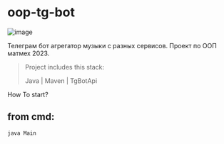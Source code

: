 # oop-tg-bot

![image](https://github.com/oop-matmech/oop-tg-bot/assets/73172033/2d13faa8-590b-4150-b213-d46ee55c5eb6)


Телеграм бот агрегатор музыки с разных сервисов. Проект по ООП матмех 2023.

>Project includes this stack:
>
>Java | Maven | TgBotApi


How To start?

## from cmd:
````
java Main
````
